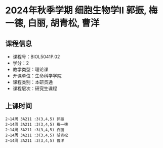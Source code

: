 # 2024年秋季学期 细胞生物学II 郭振, 梅一德, 白丽, 胡青松, 曹洋






## 课程信息

- 课程号：BIOL5041P.02
- 学分：2
- 教学类型：理论课
- 开课单位：生命科学学院
- 课程类别：本研贯通
- 课程层次：研究生课程

## 上课时间

```
2~14周 3A211 :3(3,4,5) 郭振
2~14周 3A211 :3(3,4,5) 梅一德
2~14周 3A211 :3(3,4,5) 白丽
2~14周 3A211 :3(3,4,5) 胡青松
2~14周 3A211 :3(3,4,5) 曹洋
```

